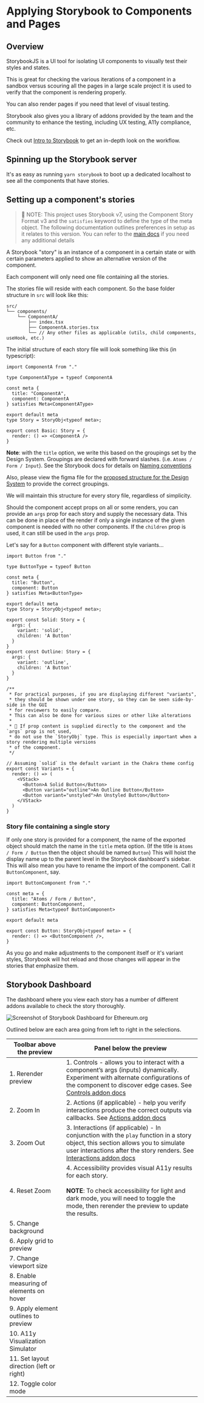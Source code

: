 # Applying Storybook to Components and Pages

## Overview

StorybookJS is a UI tool for isolating UI components to visually test their styles and states.

This is great for checking the various iterations of a component in a sandbox versus scouring all the pages in a large scale project it is used to verify that the component is rendering properly.

You can also render pages if you need that level of visual testing.

Storybook also gives you a library of addons provided by the team and the community to enhance the testing, including UX testing, A11y compliance, etc.

Check out [Intro to Storybook](https://storybook.js.org/tutorials/intro-to-storybook/) to get an in-depth look on the workflow.

## Spinning up the Storybook server

It's as easy as running `yarn storybook` to boot up a dedicated localhost to see all the components that have stories.

## Setting up a component's stories

> 🚨 NOTE: This project uses Storybook v7, using the Component Story Format v3 and the `satisfies` keyword to define the type of the meta object. The following documentation outlines preferences in setup as it relates to this version. You can refer to the [main docs](https://storybook.js.org/docs/get-started) if you need any additional details

A Storybook "story" is an instance of a component in a certain state or with certain parameters applied to show an alternative version of the component.

Each component will only need one file containing all the stories.

The stories file will reside with each component. So the base folder structure in `src` will look like this:

```
src/
└── components/
    └── ComponentA/
        ├── index.tsx
        ├── ComponentA.stories.tsx
        └── // Any other files as applicable (utils, child components, useHook, etc.)
```

The initial structure of each story file will look something like this (in typescript):

```tsx
import ComponentA from "."

type ComponentAType = typeof ComponentA

const meta {
  title: "ComponentA",
  component: ComponentA
} satisfies Meta<ComponentAType>

export default meta
type Story = StoryObj<typeof meta>;

export const Basic: Story = {
  render: () => <ComponentA />
}
```

**Note**: with the `title` option, we write this based on the groupings set by the Design System. Groupings are declared with forward slashes. (i.e. `Atoms / Form / Input`). See the Storybook docs for details on [Naming conventions](https://storybook.js.org/docs/7.0/react/writing-stories/naming-components-and-hierarchy)

Also, please view the figma file for the [proposed structure for the Design System](https://www.figma.com/file/Ne3iAassyfAcJ0AlgqioAP/DS-to-storybook-structure?type=design&node-id=42%3A50&mode=design&t=RGkyouvTilzF42y0-1) to provide the correct groupings.

We will maintain this structure for every story file, regardless of simplicity.

Should the component accept props on all or some renders, you can provide an `args` prop for each story and supply the necessary data. This can be done in place of the render if only a single instance of the given component is needed with no other components. If the `children` prop is used, it can still be used in the `args` prop.

Let's say for a `Button` component with different style variants...

```tsx
import Button from "."

type ButtonType = typeof Button

const meta {
  title: "Button",
  component: Button
} satisfies Meta<ButtonType>

export default meta
type Story = StoryObj<typeof meta>;

export const Solid: Story = {
  args: {
    variant: 'solid',
    children: 'A Button'
  }
}
export const Outline: Story = {
  args: {
    variant: 'outline',
    children: 'A Button'
  }
}

/**
 * For practical purposes, if you are displaying different "variants",
 * they should be shown under one story, so they can be seen side-by-side in the GUI
 * for reviewers to easily compare.
 * This can also be done for various sizes or other like alterations
 *
 * 🚨 If prop content is supplied directly to the component and the `args` prop is not used,
 * do not use the `StoryObj` type. This is especially important when a story rendering multiple versions
 * of the component.
 */

// Assuming `solid` is the default variant in the Chakra theme config
export const Variants = {
  render: () => (
    <VStack>
      <Button>A Solid Button</Button>
      <Button variant="outline">An Outline Button</Button>
      <Button variant="unstyled">An Unstyled Button</Button>
    </VStack>
  )
}
```

### Story file containing a single story

If only one story is provided for a component, the name of the exported object should match the name in the `title` meta option. (If the title is `Atoms / Form / Button` then the object should be named `Button`) This will hoist the display name up to the parent level in the Storybook dashboard's sidebar. This will also mean you have to rename the import of the component. Call it `ButtonComponent`, say.

```tsx
import ButtonComponent from "."

const meta = {
  title: "Atoms / Form / Button",
  component: ButtonComponent,
} satisfies Meta<typeof ButtonComponent>

export default meta

export const Button: StoryObj<typeof meta> = {
  render: () => <ButtonComponent />,
}
```

As you go and make adjustments to the component itself or it's variant styles, Storybook will hot reload and those changes will appear in the stories that emphasize them.

## Storybook Dashboard

The dashboard where you view each story has a number of different addons available to check the story thoroughly.

![Screenshot of Storybook Dashboard for Ethereum.org](https://github.com/ethereum/ethereum-org-website/assets/65234762/7dea7692-6a6d-4f1c-b7cb-db177bcab44d)

Outlined below are each area going from left to right in the selections.

| Toolbar above the preview                | Panel below the preview                                                                                                                                                                                                                                                    |
| ---------------------------------------- | -------------------------------------------------------------------------------------------------------------------------------------------------------------------------------------------------------------------------------------------------------------------------- |
| 1. Rerender preview                      | 1. Controls - allows you to interact with a component’s args (inputs) dynamically. Experiment with alternate configurations of the component to discover edge cases. See [Controls addon docs](https://storybook.js.org/docs/7.0/react/essentials/controls)                |
| 2. Zoom In                               | 2. Actions (if applicable) - help you verify interactions produce the correct outputs via callbacks. See [Actions addon docs](https://storybook.js.org/docs/7.0/react/essentials/actions)                                                                                  |
| 3. Zoom Out                              | 3. Interactions (if applicable) - In conjunction with the `play` function in a story object, this section allows you to simulate user interactions after the story renders. See [Interactions addon docs](https://storybook.js.org/docs/7.0/react/essentials/interactions) |
| 4. Reset Zoom                            | 4. Accessibility provides visual A11y results for each story.<br><br>**NOTE**: To check accessibility for light and dark mode, you will need to toggle the mode, then rerender the preview to update the results.                                                          |
| 5. Change background                     |
| 6. Apply grid to preview                 |
| 7. Change viewport size                  |
| 8. Enable measuring of elements on hover |
| 9. Apply element outlines to preview     |
| 10. A11y Visualization Simulator         |
| 11. Set layout direction (left or right) |
| 12. Toggle color mode                    |
